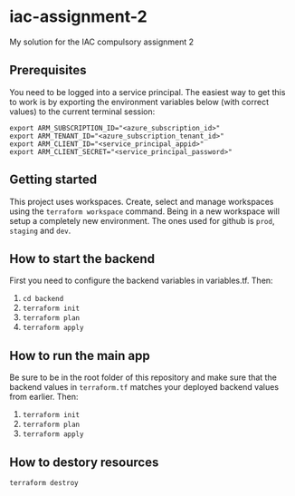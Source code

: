 # iac-assignment-2

My solution for the IAC compulsory assignment 2

## Prerequisites

You need to be logged into a service principal. The easiest way to get this to work is by exporting the environment variables below (with correct values) to the current terminal session:

```
export ARM_SUBSCRIPTION_ID="<azure_subscription_id>"
export ARM_TENANT_ID="<azure_subscription_tenant_id>"
export ARM_CLIENT_ID="<service_principal_appid>"
export ARM_CLIENT_SECRET="<service_principal_password>"
```


## Getting started

This project uses workspaces. Create, select and manage workspaces using the `terraform workspace` command. Being in a new workspace will setup a completely new environment. The ones used for github is `prod`, `staging` and `dev`.

## How to start the backend

First you need to configure the backend variables in variables.tf. Then:

1. `cd backend`
2. `terraform init`
3. `terraform plan`
4. `terraform apply`

## How to run the main app

Be sure to be in the root folder of this repository and make sure that the backend values in `terraform.tf` matches your deployed backend values from earlier. Then:

1. `terraform init`
2. `terraform plan`
3. `terraform apply`

## How to destory resources

`terraform destroy`
